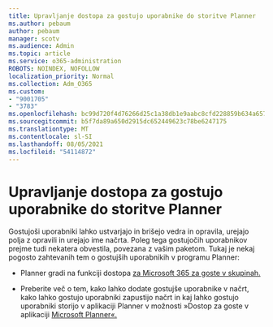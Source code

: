 ```yaml
---
title: Upravljanje dostopa za gostujo uporabnike do storitve Planner
ms.author: pebaum
author: pebaum
manager: scotv
ms.audience: Admin
ms.topic: article
ms.service: o365-administration
ROBOTS: NOINDEX, NOFOLLOW
localization_priority: Normal
ms.collection: Adm_O365
ms.custom:
- "9001705"
- "3783"
ms.openlocfilehash: bc99d720f4d76266d25c1a38db1e9aabc8cfd228859b634a657230ac9cde2d89
ms.sourcegitcommit: b5f7da89a650d2915dc652449623c78be6247175
ms.translationtype: MT
ms.contentlocale: sl-SI
ms.lasthandoff: 08/05/2021
ms.locfileid: "54114872"
---
```

# <a name="manage-guest-user-access-to-planner"></a>Upravljanje dostopa za gostujo uporabnike do storitve Planner

Gostujoši uporabniki lahko ustvarjajo in brišejo vedra in opravila, urejajo polja z opravili in urejajo ime načrta. Poleg tega gostujočih uporabnikov prejme tudi nekatera obvestila, povezana z vašim paketom. Tukaj je nekaj pogosto zahtevanih tem o gostujših uporabnikih v programu Planner:

- Planner gradi na funkciji dostopa [za Microsoft 365 za goste v skupinah.](https://support.office.com/article/Adding-guests-to-Office-365-Groups-bfc7a840-868f-4fd6-a390-f347bf51aff6) 

- Preberite več o tem, kako lahko dodate gostujše uporabnike v načrt, kako lahko gostujo uporabniki zapustijo načrt in kaj lahko gostujo uporabniki storijo v aplikaciji Planner v možnosti »Dostop za goste v aplikaciji [Microsoft Planner«.](https://support.office.com/article/Guest-access-in-Microsoft-Planner-cc5d7f96-dced-4da4-ab62-08c72d9759c6)
